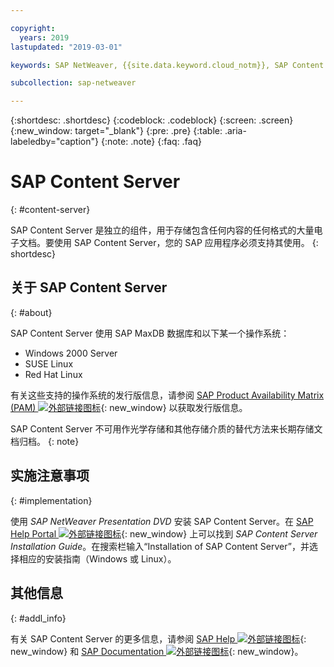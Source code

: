 ```yaml
---

copyright:
  years: 2019
lastupdated: "2019-03-01"

keywords: SAP NetWeaver, {{site.data.keyword.cloud_notm}}, SAP Content Server, SAP Product Availability Matrix, PAM, SAP certified, database

subcollection: sap-netweaver

---
```


{:shortdesc: .shortdesc}
{:codeblock: .codeblock}
{:screen: .screen}
{:new_window: target="_blank"}
{:pre: .pre}
{:table: .aria-labeledby="caption"}
{:note: .note}
{:faq: .faq}

# SAP Content Server
{: #content-server}

SAP Content Server 是独立的组件，用于存储包含任何内容的任何格式的大量电子文档。要使用 SAP Content Server，您的 SAP 应用程序必须支持其使用。
{: shortdesc}

## 关于 SAP Content Server
{: #about}

SAP Content Server 使用 SAP MaxDB 数据库和以下某一个操作系统：
* Windows 2000 Server
* SUSE Linux
* Red Hat Linux  

有关这些支持的操作系统的发行版信息，请参阅 [SAP Product Availability Matrix (PAM) ![外部链接图标](../../icons/launch-glyph.svg "外部链接图标")](https://support.sap.com/en/release-upgrade-maintenance.html#section_1969201630){: new_window} 以获取发行版信息。

SAP Content Server 不可用作光学存储和其他存储介质的替代方法来长期存储文档归档。
{: note}

## 实施注意事项
{: #implementation}

使用 _SAP NetWeaver Presentation DVD_ 安装 SAP Content Server。在 [SAP Help Portal ![外部链接图标](../../icons/launch-glyph.svg "")](https://help.sap.com/viewer/index){: new_window} 上可以找到 _SAP Content Server Installation Guide_。在搜索栏输入“Installation of SAP Content Server”，并选择相应的安装指南（Windows 或 Linux）。

## 其他信息
{: #addl_info}

有关 SAP Content Server 的更多信息，请参阅 [SAP Help ![](../../icons/launch-glyph.svg "外部链接图标")](https://help.sap.com/viewer/index){: new_window} 和 [SAP Documentation ![外部链接图标](../../icons/launch-glyph.svg "外部链接图标")](https://help.sap.com/viewer/3ad3ba0715c5422eae08578d4c40328d/7.5.13/en-US/4cff90895b605dc6e10000000a42189c.html){: new_window}。
